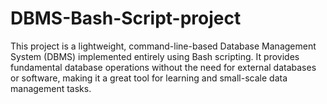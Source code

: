 # DBMS-Bash-Script-project
This project is a lightweight, command-line-based Database Management System (DBMS) implemented entirely using Bash scripting. It provides fundamental database operations without the need for external databases or software, making it a great tool for learning and small-scale data management tasks.
